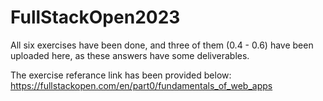 # FullStackOpen2023

All six exercises have been done, and three of them (0.4 - 0.6) have been uploaded here, as these answers have some deliverables. 

The exercise referance link has been provided below:
https://fullstackopen.com/en/part0/fundamentals_of_web_apps
